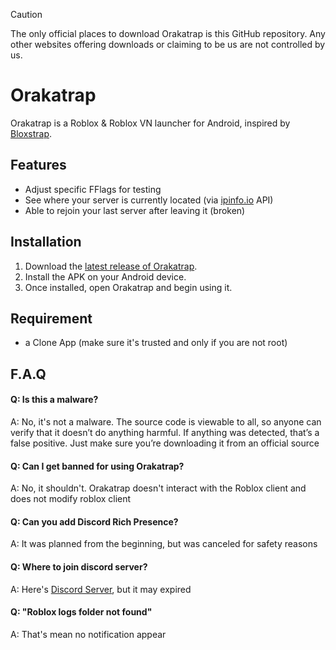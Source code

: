 > [!CAUTION]
> The only official places to download Orakatrap is this GitHub repository. Any other websites offering downloads or claiming to be us are not controlled by us.

# Orakatrap
Orakatrap is a Roblox & Roblox VN launcher for Android, inspired by [Bloxstrap](https://github.com/bloxstraplabs/bloxstrap).
## Features

- Adjust specific FFlags for testing
- See where your server is currently located (via [ipinfo.io](https://ipinfo.io/) API)
- Able to rejoin your last server after leaving it (broken)

## Installation

1. Download the [latest release of Orakatrap](https://github.com/FrosSky/Chevstrap/releases).
2. Install the APK on your Android device.
3. Once installed, open Orakatrap and begin using it.

## Requirement
- a Clone App (make sure it's trusted and only if you are not root)

## F.A.Q

#### Q: Is this a malware?

A: No, it's not a malware. The source code is viewable to all, so anyone can verify that it doesn’t do anything harmful. If anything was detected, that’s a false positive. Just make sure you’re downloading it from an official source

#### Q: Can I get banned for using Orakatrap?

A: No, it shouldn't. Orakatrap doesn't interact with the Roblox client and does not modify roblox client

#### Q: Can you add Discord Rich Presence?

A: It was planned from the beginning, but was canceled for safety reasons

#### Q: Where to join discord server?
A: Here's [Discord Server](https://discord.gg/rWkJ6Uh46U), but it may expired

#### Q: "Roblox logs folder not found"
A: That's mean no notification appear
